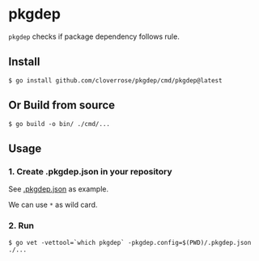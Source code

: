 # pkgdep

`pkgdep` checks if package dependency follows rule.

## Install

```shell
$ go install github.com/cloverrose/pkgdep/cmd/pkgdep@latest
```

## Or Build from source

```shell
$ go build -o bin/ ./cmd/...
```

## Usage

### 1. Create .pkgdep.json in your repository

See [.pkgdep.json](./.pkgdep.json) as example.

We can use `*` as wild card.

### 2. Run

```shell
$ go vet -vettool=`which pkgdep` -pkgdep.config=$(PWD)/.pkgdep.json ./...
```
